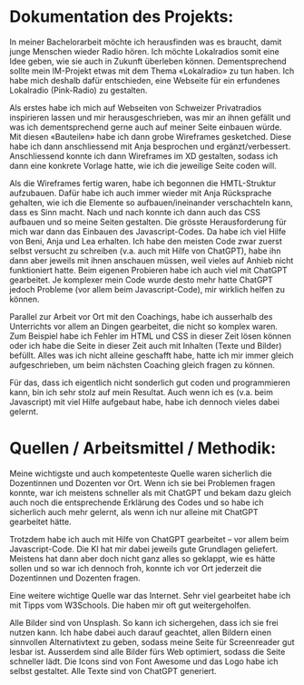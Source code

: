 # Dokumentation des Projekts:

In meiner Bachelorarbeit möchte ich herausfinden was es braucht, damit junge Menschen wieder Radio hören. Ich möchte Lokalradios somit eine Idee geben, wie sie auch in Zukunft überleben können. Dementsprechend sollte mein IM-Projekt etwas mit dem Thema «Lokalradio» zu tun haben. Ich habe mich deshalb dafür entschieden, eine Webseite für ein erfundenes Lokalradio (Pink-Radio) zu gestalten.

Als erstes habe ich mich auf Webseiten von Schweizer Privatradios inspirieren lassen und mir herausgeschrieben, was mir an ihnen gefällt und was ich dementsprechend gerne auch auf meiner Seite einbauen würde. Mit diesen «Bauteilen» habe ich dann grobe Wireframes gesketched. Diese habe ich dann anschliessend mit Anja besprochen und ergänzt/verbessert. Anschliessend konnte ich dann Wireframes im XD gestalten, sodass ich dann eine konkrete Vorlage hatte, wie ich die jeweilige Seite coden will.

Als die Wireframes fertig waren, habe ich begonnen die HMTL-Struktur aufzubauen. Dafür habe ich auch immer wieder mit Anja Rücksprache gehalten, wie ich die Elemente so aufbauen/ineinander verschachteln kann, dass es Sinn macht. Nach und nach konnte ich dann auch das CSS aufbauen und so meine Seiten gestalten. Die grösste Herausforderung für mich war dann das Einbauen des Javascript-Codes. Da habe ich viel Hilfe von Beni, Anja und Lea erhalten. Ich habe den meisten Code zwar zuerst selbst versucht zu schreiben (v.a. auch mit Hilfe von ChatGPT), habe ihn dann aber jeweils mit ihnen anschauen müssen, weil vieles auf Anhieb nicht funktioniert hatte. Beim eigenen Probieren habe ich auch viel mit ChatGPT gearbeitet. Je komplexer mein Code wurde desto mehr hatte ChatGPT jedoch Probleme (vor allem beim Javascript-Code), mir wirklich helfen zu können. 

Parallel zur Arbeit vor Ort mit den Coachings, habe ich ausserhalb des Unterrichts vor allem an Dingen gearbeitet, die nicht so komplex waren. Zum Beispiel habe ich Fehler im HTML und CSS in dieser Zeit lösen können oder ich habe die Seite in dieser Zeit auch mit Inhalten (Texte und Bilder) befüllt. Alles was ich nicht alleine geschafft habe, hatte ich mir immer gleich aufgeschrieben, um beim nächsten Coaching gleich fragen zu können.

Für das, dass ich eigentlich nicht sonderlich gut coden und programmieren kann, bin ich sehr stolz auf mein Resultat. Auch wenn ich es (v.a. beim Javascript) mit viel Hilfe aufgebaut habe, habe ich dennoch vieles dabei gelernt.

# Quellen / Arbeitsmittel / Methodik:

Meine wichtigste und auch kompetenteste Quelle waren sicherlich die Dozentinnen und Dozenten vor Ort. Wenn ich sie bei Problemen fragen konnte, war ich meistens schneller als mit ChatGPT und bekam dazu gleich auch noch die entsprechende Erklärung des Codes und so habe ich sicherlich auch mehr gelernt, als wenn ich nur alleine mit ChatGPT gearbeitet hätte.

Trotzdem habe ich auch mit Hilfe von ChatGPT gearbeitet – vor allem beim Javascript-Code. Die KI hat mir dabei jeweils gute Grundlagen geliefert. Meistens hat dann aber doch nicht ganz alles so geklappt, wie es hätte sollen und so war ich dennoch froh, konnte ich vor Ort jederzeit die Dozentinnen und Dozenten fragen. 

Eine weitere wichtige Quelle war das Internet. Sehr viel gearbeitet habe ich mit Tipps vom W3Schools. Die haben mir oft gut weitergeholfen.

Alle Bilder sind von Unsplash. So kann ich sichergehen, dass ich sie frei nutzen kann. Ich habe dabei auch darauf geachtet, allen Bildern einen sinnvollen Alternativtext zu geben, sodass meine Seite für Screenreader gut lesbar ist. Ausserdem sind alle Bilder fürs Web optimiert, sodass die Seite schneller lädt. Die Icons sind von Font Awesome und das Logo habe ich selbst gestaltet. Alle Texte sind von ChatGPT generiert.

 
